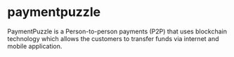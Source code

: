# paymentpuzzle
PaymentPuzzle is a Person-to-person payments (P2P) that uses blockchain technology which allows the customers to transfer funds via internet and  mobile application.
